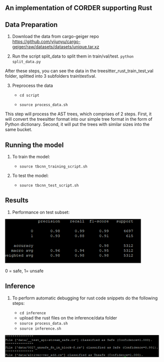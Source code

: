## An implementation of CORDER supporting Rust



## Data Preparation

1. Download the data from cargo-geiger repo https://github.com/yijunyu/cargo-geiger/raw/datasets/datasets/unique.tar.xz 

2. Run the script split_data to split them in train/val/test. ```python split_data.py``` 
 

After these steps, you can see the data in the treesitter_rust_train_test_val folder, splitted into 3 subfolders train\test\val. 


3. Preprocess the data

    - ```cd script```
    
    - ```source process_data.sh```

This step will process the AST trees, which comprises of 2 steps. First, it will convert the treesitter format into our simple tree format in the form of Python dictionary. Second, it will put the trees with similar sizes into the same bucket.



## Running the model

1. To train the model:
    - ```source tbcnn_training_script.sh```
    
2. To test the model:
    - ```source tbcnn_test_script.sh``` 
    
    
    
## Results

1. Performance on test subset:
       
![plot](test.png)

0 = safe, 1= unsafe


## Inference

1. To perform automatic debugging for rust code snippets do the following steps:
    
    + ```cd inference```
    + upload the rust files on the inference/data folder
    + ```source process_data.sh```
    + ```source inference.sh```
    
    
![plot](inference.png)    